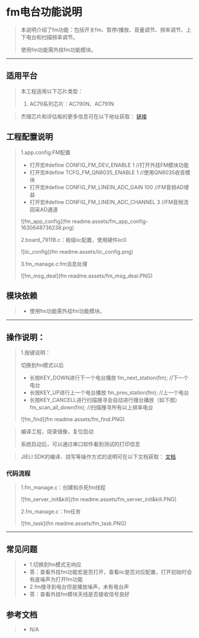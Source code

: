 ﻿# fm电台功能说明

> 本说明介绍了fm功能：包括开关fm、暂停/播放、音量调节、频率调节、上下电台和扫描频率调节。
>
> 使用fm功能需外挂fm功能模块。

---

## 适用平台

> 本工程适用以下芯片类型：
>
> 1. AC79系列芯片：AC790N、AC791N

> 杰理芯片和评估板的更多信息可在以下地址获取：
> [链接](https://shop321455197.taobao.com/?spm=a230r.7195193.1997079397.2.2a6d391d3n5udo)

## 工程配置说明

> 1.app.config:FM配置
>
> - 打开宏#define CONFIG_FM_DEV_ENABLE                       1            //打开外挂FM模块功能
> - 打开宏#define TCFG_FM_QN8035_ENABLE                     1            //使用QN8035收音模块
> - 打开宏#define CONFIG_FM_LINEIN_ADC_GAIN             100         //FM音频AD增益
> - 打开宏#define CONFIG_FM_LINEIN_ADC_CHANNEL        3          //FM音频流回采AD通道
>
> ![fm_app_config](fm readme.assets/fm_app_config-1630648736238.png)
>
> 2.board_7911B.c：板级iic配置，使用硬件iic0
>
> ![iic_config](fm readme.assets/iic_config.png)
>
> 3.fm_manage.c:fm消息处理
>
> ![fm_msg_deal](fm readme.assets/fm_msg_deal.PNG)
>

## 模块依赖

>  - 使用fm功能需外挂fm功能模块。

---

## 操作说明：

>1.按键说明：
>
>切换到fm模式以后
>
>- 长按KEY_DOWN进行下一个电台播放       fm_next_station(fm);  //下一个电台
>- 长按KEY_UP进行上一个电台播放   fm_prev_station(fm);  //上一个电台
>- 长按KEY_CANCELL进行扫描搜寻会自动进行搜台播放（如下图） fm_scan_all_down(fm); //扫描搜寻所有以上频率电台
>
>![fm_find](fm readme.assets/fm_find.PNG)

>编译工程，烧录镜像，复位启动
>
>系统启动后，可以通过串口软件看到测试的打印信息

> JIELI SDK的编译、烧写等操作方式的说明可在以下文档获取：
> [文档](/doc/stuff/usb%20updater.pdf)

### 代码流程

>1.fm_manage.c：创建和杀死fm线程
>
>![fm_server_init&kill](fm readme.assets/fm_server_init&kill.PNG)
>
>2.fm_manage.c：fm任务
>
>![fm_task](fm readme.assets/fm_task.PNG)
>
>
---

## 常见问题

> * 1.切换到fm模式无响应
> * 答：查看外挂fm功能宏是否打开，查看iic是否对应配置，打开初始时会有底噪声为打开fm功能
> * 2.fm搜寻到电台但是播放噪声，未有电台声
> * 答：查看外挂fm模块天线是否接收信号良好

## 参考文档

> * N/A